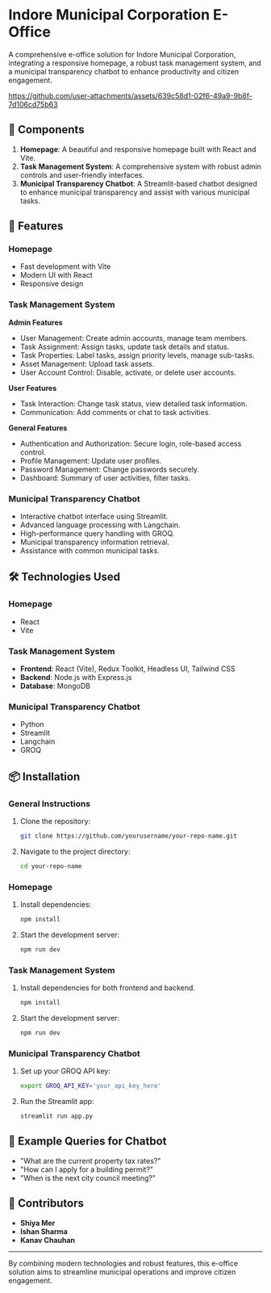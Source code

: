 # Indore Municipal Corporation E-Office

A comprehensive e-office solution for Indore Municipal Corporation, integrating a responsive homepage, a robust task management system, and a municipal transparency chatbot to enhance productivity and citizen engagement.


https://github.com/user-attachments/assets/639c58d1-02f6-49a9-9b8f-7d106cd75b63


## 📜 Components

1. **Homepage**: A beautiful and responsive homepage built with React and Vite.
2. **Task Management System**: A comprehensive system with robust admin controls and user-friendly interfaces.
3. **Municipal Transparency Chatbot**: A Streamlit-based chatbot designed to enhance municipal transparency and assist with various municipal tasks.

## 🚀 Features

### Homepage
- Fast development with Vite
- Modern UI with React
- Responsive design

### Task Management System

**Admin Features**
- User Management: Create admin accounts, manage team members.
- Task Assignment: Assign tasks, update task details and status.
- Task Properties: Label tasks, assign priority levels, manage sub-tasks.
- Asset Management: Upload task assets.
- User Account Control: Disable, activate, or delete user accounts.

**User Features**
- Task Interaction: Change task status, view detailed task information.
- Communication: Add comments or chat to task activities.

**General Features**
- Authentication and Authorization: Secure login, role-based access control.
- Profile Management: Update user profiles.
- Password Management: Change passwords securely.
- Dashboard: Summary of user activities, filter tasks.

### Municipal Transparency Chatbot
- Interactive chatbot interface using Streamlit.
- Advanced language processing with Langchain.
- High-performance query handling with GROQ.
- Municipal transparency information retrieval.
- Assistance with common municipal tasks.

## 🛠️ Technologies Used

### Homepage
- React
- Vite

### Task Management System
- **Frontend**: React (Vite), Redux Toolkit, Headless UI, Tailwind CSS
- **Backend**: Node.js with Express.js
- **Database**: MongoDB

### Municipal Transparency Chatbot
- Python
- Streamlit
- Langchain
- GROQ

## 📦 Installation

### General Instructions
1. Clone the repository:
   ```bash
   git clone https://github.com/yourusername/your-repo-name.git
   ```
2. Navigate to the project directory:
   ```bash
   cd your-repo-name
   ```

### Homepage
1. Install dependencies:
   ```bash
   npm install
   ```
2. Start the development server:
   ```bash
   npm run dev
   ```

### Task Management System
1. Install dependencies for both frontend and backend.
   ```bash
   npm install
   ```
2. Start the development server:
   ```bash
   npm run dev
   ```

### Municipal Transparency Chatbot
1. Set up your GROQ API key:
   ```bash
   export GROQ_API_KEY='your_api_key_here'
   ```
2. Run the Streamlit app:
   ```bash
   streamlit run app.py
   ```

## 💬 Example Queries for Chatbot
- "What are the current property tax rates?"
- "How can I apply for a building permit?"
- "When is the next city council meeting?"

## 👥 Contributors
- **Shiya Mer**
- **Ishan Sharma**
- **Kanav Chauhan**

---

By combining modern technologies and robust features, this e-office solution aims to streamline municipal operations and improve citizen engagement.
